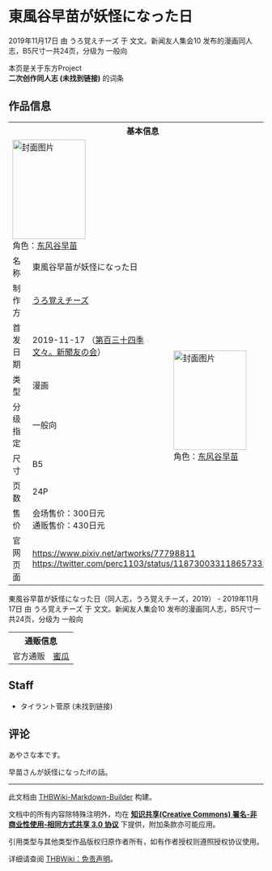 # 東風谷早苗が妖怪になった日

<!-- source html: G:\repos\THBWiki-Markdown-Builder\THBWikiMarkdown\Temp\main\a\a3\ns0%3A%E6%9D%B1%E9%A2%A8%E8%B0%B7%E6%97%A9%E8%8B%97%E3%81%8C%E5%A6%96%E6%80%AA%E3%81%AB%E3%81%AA%E3%81%A3%E3%81%9F%E6%97%A5.html -->

2019年11月17日 由 うろ覚えチーズ 于 文文。新闻友人集会10 发布的漫画同人志，B5尺寸一共24页，分级为 一般向

本页是关于东方Project  
 **二次创作同人志 (未找到链接)** 的词条

## 作品信息

<table><tbody><tr><th colspan="3">基本信息</th></tr><tr><td class="cover-artwork-mobile" colspan="2"><a href="./文件-東風谷早苗が妖怪になった日封面.jpg.md" class="image" title="封面图片"><img alt="封面图片" src="https://upload.thwiki.cc/thumb/4/47/%E6%9D%B1%E9%A2%A8%E8%B0%B7%E6%97%A9%E8%8B%97%E3%81%8C%E5%A6%96%E6%80%AA%E3%81%AB%E3%81%AA%E3%81%A3%E3%81%9F%E6%97%A5%E5%B0%81%E9%9D%A2.jpg/144px-%E6%9D%B1%E9%A2%A8%E8%B0%B7%E6%97%A9%E8%8B%97%E3%81%8C%E5%A6%96%E6%80%AA%E3%81%AB%E3%81%AA%E3%81%A3%E3%81%9F%E6%97%A5%E5%B0%81%E9%9D%A2.jpg" decoding="async" loading="lazy" width="144" height="196" srcset="https://upload.thwiki.cc/thumb/4/47/%E6%9D%B1%E9%A2%A8%E8%B0%B7%E6%97%A9%E8%8B%97%E3%81%8C%E5%A6%96%E6%80%AA%E3%81%AB%E3%81%AA%E3%81%A3%E3%81%9F%E6%97%A5%E5%B0%81%E9%9D%A2.jpg/216px-%E6%9D%B1%E9%A2%A8%E8%B0%B7%E6%97%A9%E8%8B%97%E3%81%8C%E5%A6%96%E6%80%AA%E3%81%AB%E3%81%AA%E3%81%A3%E3%81%9F%E6%97%A5%E5%B0%81%E9%9D%A2.jpg 1.5x, https://upload.thwiki.cc/thumb/4/47/%E6%9D%B1%E9%A2%A8%E8%B0%B7%E6%97%A9%E8%8B%97%E3%81%8C%E5%A6%96%E6%80%AA%E3%81%AB%E3%81%AA%E3%81%A3%E3%81%9F%E6%97%A5%E5%B0%81%E9%9D%A2.jpg/288px-%E6%9D%B1%E9%A2%A8%E8%B0%B7%E6%97%A9%E8%8B%97%E3%81%8C%E5%A6%96%E6%80%AA%E3%81%AB%E3%81%AA%E3%81%A3%E3%81%9F%E6%97%A5%E5%B0%81%E9%9D%A2.jpg 2x" data-file-width="639" data-file-height="869"></a><div class="cover-char">角色：<a href="./东风谷早苗.md" title="东风谷早苗">东风谷早苗</a></div></td>
</tr><tr><td class="label">名称</td><td colspan="2"> 東風谷早苗が妖怪になった日 </td></tr><tr><td class="label">制作方</td><td><a href="./うろ覚えチーズ.md" title="うろ覚えチーズ">うろ覚えチーズ</a></td><td class="cover-artwork" rowspan="7" style="min-width:196px;"><a href="./文件-東風谷早苗が妖怪になった日封面.jpg.md" class="image" title="封面图片"><img alt="封面图片" src="https://upload.thwiki.cc/thumb/4/47/%E6%9D%B1%E9%A2%A8%E8%B0%B7%E6%97%A9%E8%8B%97%E3%81%8C%E5%A6%96%E6%80%AA%E3%81%AB%E3%81%AA%E3%81%A3%E3%81%9F%E6%97%A5%E5%B0%81%E9%9D%A2.jpg/144px-%E6%9D%B1%E9%A2%A8%E8%B0%B7%E6%97%A9%E8%8B%97%E3%81%8C%E5%A6%96%E6%80%AA%E3%81%AB%E3%81%AA%E3%81%A3%E3%81%9F%E6%97%A5%E5%B0%81%E9%9D%A2.jpg" decoding="async" loading="lazy" width="144" height="196" srcset="https://upload.thwiki.cc/thumb/4/47/%E6%9D%B1%E9%A2%A8%E8%B0%B7%E6%97%A9%E8%8B%97%E3%81%8C%E5%A6%96%E6%80%AA%E3%81%AB%E3%81%AA%E3%81%A3%E3%81%9F%E6%97%A5%E5%B0%81%E9%9D%A2.jpg/216px-%E6%9D%B1%E9%A2%A8%E8%B0%B7%E6%97%A9%E8%8B%97%E3%81%8C%E5%A6%96%E6%80%AA%E3%81%AB%E3%81%AA%E3%81%A3%E3%81%9F%E6%97%A5%E5%B0%81%E9%9D%A2.jpg 1.5x, https://upload.thwiki.cc/thumb/4/47/%E6%9D%B1%E9%A2%A8%E8%B0%B7%E6%97%A9%E8%8B%97%E3%81%8C%E5%A6%96%E6%80%AA%E3%81%AB%E3%81%AA%E3%81%A3%E3%81%9F%E6%97%A5%E5%B0%81%E9%9D%A2.jpg/288px-%E6%9D%B1%E9%A2%A8%E8%B0%B7%E6%97%A9%E8%8B%97%E3%81%8C%E5%A6%96%E6%80%AA%E3%81%AB%E3%81%AA%E3%81%A3%E3%81%9F%E6%97%A5%E5%B0%81%E9%9D%A2.jpg 2x" data-file-width="639" data-file-height="869"></a><div class="cover-char">角色：<a href="./东风谷早苗.md" title="东风谷早苗">东风谷早苗</a></div></td>
</tr><tr><td class="label">首发日期</td><td>2019-11-17&#160;（<a href="/展会作品列表?e=%E6%96%87%E6%96%87%E3%80%82%E6%96%B0%E9%97%BB%E5%8F%8B%E4%BA%BA%E9%9B%86%E4%BC%9A%2310">第百三十四季 文々。新聞友の会</a>）</td></tr><tr><td class="label">类型</td><td>漫画</td></tr><tr><td class="label">分级指定</td><td>一般向</td></tr><tr><td class="label">尺寸</td><td>B5</td></tr><tr><td class="label">页数</td><td>24P</td></tr><tr><td class="label">售价</td><td>会场售价：300日元<br>通贩售价：430日元</td></tr>
<tr><td class="label">官网页面</td><td colspan="2"><a rel="nofollow" class="external free" href="https://www.pixiv.net/artworks/77798811">https://www.pixiv.net/artworks/77798811</a><br><a rel="nofollow" class="external free" href="https://twitter.com/perc1103/status/1187300331186573314">https://twitter.com/perc1103/status/1187300331186573314</a></td></tr></tbody></table>

東風谷早苗が妖怪になった日（同人志，うろ覚えチーズ，2019） - 2019年11月17日 由 うろ覚えチーズ 于 文文。新闻友人集会10 发布的漫画同人志，B5尺寸一共24页，分级为 一般向

<table><tbody><tr><th colspan="3">通贩信息</th></tr><tr><td class="label">官方通贩</td><td colspan="2"><a rel="nofollow" class="external text" href="https://www.melonbooks.co.jp/detail/detail.php?product_id=576212">蜜瓜</a></td></tr></tbody></table>



## Staff
- タイラント菅原 (未找到链接)


## 评论

  
あやさな本です。  

早苗さんが妖怪になったifの話。
  


  
  

  





---

此文档由 [THBWiki-Markdown-Builder](https://github.com/Delsin-Yu/THBWiki-Markdown-Builder) 构建。

文档中的所有内容除特殊注明外，均在 [**知识共享(Creative Commons) 署名-非商业性使用-相同方式共享 3.0 协议**](https://creativecommons.org/licenses/by-sa/3.0/deed.zh-hans) 下提供，附加条款亦可能应用。

引用类型与其他类型作品版权归原作者所有，如有作者授权则遵照授权协议使用。

详细请查阅 [THBWiki：免责声明](https://thbwiki.cc/THBWiki:%E5%85%8D%E8%B4%A3%E5%A3%B0%E6%98%8E)。

